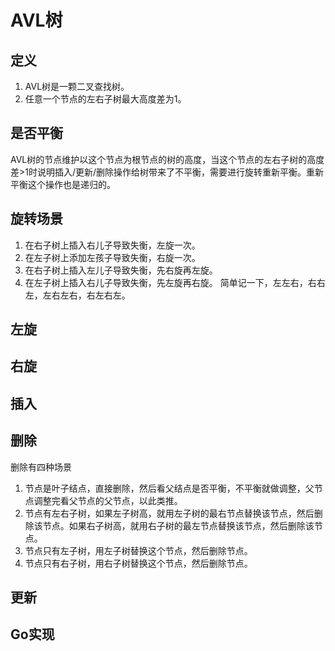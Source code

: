 # AVL树

## 定义
1. AVL树是一颗二叉查找树。
2. 任意一个节点的左右子树最大高度差为1。

## 是否平衡
AVL树的节点维护以这个节点为根节点的树的高度，当这个节点的左右子树的高度差>1时说明插入/更新/删除操作给树带来了不平衡，需要进行旋转重新平衡。重新平衡这个操作也是递归的。

## 旋转场景
1. 在右子树上插入右儿子导致失衡，左旋一次。
2. 在左子树上添加左孩子导致失衡，右旋一次。
3. 在右子树上插入左儿子导致失衡，先右旋再左旋。
4. 在左子树上插入右儿子导致失衡，先左旋再右旋。
简单记一下，左左右，右右左，左右左右，右左右左。

## 左旋


## 右旋


## 插入

## 删除
删除有四种场景
1. 节点是叶子结点，直接删除，然后看父结点是否平衡，不平衡就做调整，父节点调整完看父节点的父节点，以此类推。
2. 节点有左右子树，如果左子树高，就用左子树的最右节点替换该节点，然后删除该节点。如果右子树高，就用右子树的最左节点替换该节点，然后删除该节点。
3. 节点只有左子树，用左子树替换这个节点，然后删除节点。
4. 节点只有右子树，用右子树替换这个节点，然后删除节点。

## 更新

## Go实现